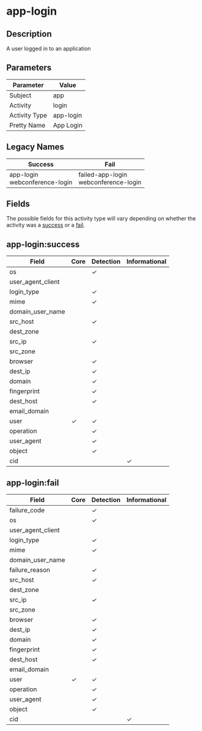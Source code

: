 app-login
=========

Description
-----------
A user logged in to an application

Parameters
----------
| Parameter     | Value     |
| ------------- | --------- |
| Subject       | app       |
| Activity      | login     |
| Activity Type | app-login |
| Pretty Name   | App Login |

Legacy Names
------------
| Success                              | Fail                                        |
| ------------------------------------ | ------------------------------------------- |
| app-login<br>webconference-login<br> | failed-app-login<br>webconference-login<br> |

Fields
------

The possible fields for this activity type will vary depending on whether the activity was a [success](#app-loginsuccess) or a [fail](#app-loginfail).


app-login:success
-----------------

| Field             | Core     | Detection | Informational |
| ----------------- | -------- | --------- | ------------- |
| os                |          | &#10003;  |               |
| user_agent_client |          |           |               |
| login_type        |          | &#10003;  |               |
| mime              |          | &#10003;  |               |
| domain_user_name  |          |           |               |
| src_host          |          | &#10003;  |               |
| dest_zone         |          |           |               |
| src_ip            |          | &#10003;  |               |
| src_zone          |          |           |               |
| browser           |          | &#10003;  |               |
| dest_ip           |          | &#10003;  |               |
| domain            |          | &#10003;  |               |
| fingerprint       |          | &#10003;  |               |
| dest_host         |          | &#10003;  |               |
| email_domain      |          |           |               |
| user              | &#10003; | &#10003;  |               |
| operation         |          | &#10003;  |               |
| user_agent        |          | &#10003;  |               |
| object            |          | &#10003;  |               |
| cid               |          |           | &#10003;      |

app-login:fail
--------------

| Field             | Core     | Detection | Informational |
| ----------------- | -------- | --------- | ------------- |
| failure_code      |          | &#10003;  |               |
| os                |          | &#10003;  |               |
| user_agent_client |          |           |               |
| login_type        |          | &#10003;  |               |
| mime              |          | &#10003;  |               |
| domain_user_name  |          |           |               |
| failure_reason    |          | &#10003;  |               |
| src_host          |          | &#10003;  |               |
| dest_zone         |          |           |               |
| src_ip            |          | &#10003;  |               |
| src_zone          |          |           |               |
| browser           |          | &#10003;  |               |
| dest_ip           |          | &#10003;  |               |
| domain            |          | &#10003;  |               |
| fingerprint       |          | &#10003;  |               |
| dest_host         |          | &#10003;  |               |
| email_domain      |          |           |               |
| user              | &#10003; | &#10003;  |               |
| operation         |          | &#10003;  |               |
| user_agent        |          | &#10003;  |               |
| object            |          | &#10003;  |               |
| cid               |          |           | &#10003;      |